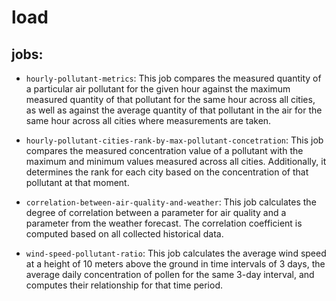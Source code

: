 # load

## jobs:
 - `hourly-pollutant-metrics`: This job compares the measured quantity of a particular air pollutant for the given hour against the maximum measured quantity of that pollutant for the same hour across all cities, as well as against the average quantity of that pollutant in the air for the same hour across all cities where measurements are taken.
 
 - `hourly-pollutant-cities-rank-by-max-pollutant-concetration`: This job compares the measured concentration value of a pollutant with the maximum and minimum values measured across all cities. Additionally, it determines the rank for each city based on the concentration of that pollutant at that moment.

 - `correlation-between-air-quality-and-weather`: This job calculates the degree of correlation between a parameter for air quality and a parameter from the weather forecast. The correlation coefficient is computed based on all collected historical data.

 - `wind-speed-pollutant-ratio`: This job calculates the average wind speed at a height of 10 meters above the ground in time intervals of 3 days, the average daily concentration of pollen for the same 3-day interval, and computes their relationship for that time period.
